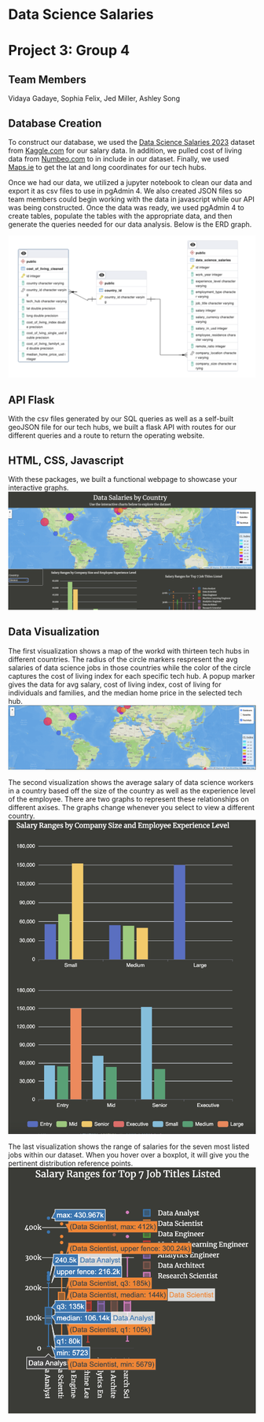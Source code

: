 # Data Science Salaries

# Project 3: Group 4

## Team Members

Vidaya Gadaye, Sophia Felix, Jed Miller, Ashley Song

## Database Creation

To construct our database, we used the [Data Science Salaries 2023](https://www.kaggle.com/datasets/arnabchaki/data-science-salaries-2023) dataset from [Kaggle.com](https://www.kaggle.com/) for our salary data. In addition, we pulled cost of living data from [Numbeo.com](https://www.numbeo.com/cost-of-living/) to in include in our dataset. Finally, we used [Maps.ie](https://www.maps.ie/coordinates.html#:~:text=To%20find%20the%20exact%20GPS,marker%20to%20the%20precise%20position.) to get the lat and long coordinates for our tech hubs.

Once we had our data, we utilized a jupyter notebook to clean our data and export it as csv files to use in pgAdmin 4. We also created JSON files so team members could begin working with the data in javascript while our API was being constructed. Once the data was ready, we used pgAdmin 4 to create tables, populate the tables with the appropriate data, and then generate the queries needed for our data analysis. Below is the ERD graph.

![salariesCostOfLivingSQLERD_graph](./Outputs/2023_Data_pgerd.png "Salaries SQL ERD graph")

## API Flask

With the csv files generated by our SQL queries as well as a self-built geoJSON file for our tech hubs, we built a flask API with routes for our different queries and a route to return the operating website.

## HTML, CSS, Javascript

With these packages, we built a functional webpage to showcase your interactive graphs.
![rendered_site](./Outputs/project03_group08.png "Interactive Webpage")

## Data Visualization

The first visualization shows a map of the workd with thirteen tech hubs in different countries. The radius of the circle markers respresent the avg salaries of data science jobs in those countries while the color of the circle captures the cost of living index for each specific tech hub. A popup marker gives the data for avg salary, cost of living index, cost of living for individuals and families, and the median home price in the selected tech hub.
![salary_map](./Outputs/map.png "Avg. Salary Map")

The second visualization shows the average salary of data science workers in a country based off the size of the country as well as the experience level of the employee. There are two graphs to represent these relationships on different axises. The graphs change whenever you select to view a different country.
![bar_graphs](./Outputs/bar_graphs.png "Interactive bar graphs")

The last visualization shows the range of salaries for the seven most listed jobs within our dataset. When you hover over a boxplot, it will give you the pertinent distribution reference points.
![boxplot](./Outputs/boxplot.png "boxplot")








